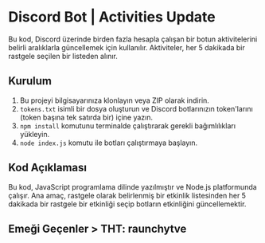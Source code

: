 # Discord Bot | Activities Update

Bu kod, Discord üzerinde birden fazla hesapla çalışan bir botun aktivitelerini belirli aralıklarla güncellemek için kullanılır. Aktiviteler, her 5 dakikada bir rastgele seçilen bir listeden alınır.

## Kurulum

1. Bu projeyi bilgisayarınıza klonlayın veya ZIP olarak indirin.
2. `tokens.txt` isimli bir dosya oluşturun ve Discord botlarınızın token'larını (token başına tek satırda bir) içine yazın.
3. `npm install` komutunu terminalde çalıştırarak gerekli bağımlılıkları yükleyin.
4. `node index.js` komutu ile botları çalıştırmaya başlayın.

## Kod Açıklaması

Bu kod, JavaScript programlama dilinde yazılmıştır ve Node.js platformunda çalışır. Ana amaç, rastgele olarak belirlenmiş bir etkinlik listesinden her 5 dakikada bir rastgele bir etkinliği seçip botların etkinliğini güncellemektir. 


## Emeği Geçenler > THT: raunchytve





    


    
